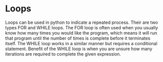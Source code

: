 # Loops

Loops can be used in python to indicate a repeated process. Their are two types FOR and WHILE loops.
The FOR loop is often used when you usually know how many times you would like the program, which means it will run that program until the number of times is complete before it terminates itself. The WHILE loop works in a similar manner but requires a conditional statement. Benefit of the WHILE loop is when you are unsure how many iterations are required to complete the given expression.

